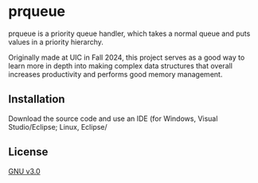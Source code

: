 # prqueue

prqueue is a priority queue handler, which takes a normal queue and puts values in a priority hierarchy.

Originally made at UIC in Fall 2024, this project serves as a good way to learn more in depth into making complex data structures that overall increases productivity and performs good memory management.

## Installation

Download the source code and use an IDE (for Windows, Visual Studio/Eclipse; Linux, Eclipse/

## License

[GNU v3.0](https://www.gnu.org/licenses/gpl-3.0.en.html)